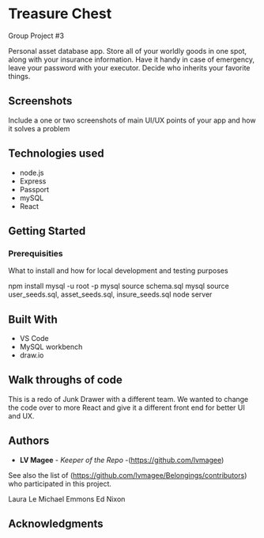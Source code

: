 # Treasure Chest
Group Project #3

Personal asset database app.  Store all of your worldly goods in one spot, along with your insurance information. Have it handy in case of emergency, leave your password with your executor.  Decide who inherits your favorite things.

## Screenshots
Include a one or two screenshots of main UI/UX points of your app and how it solves a problem

## Technologies used
- node.js
- Express
- Passport
- mySQL
- React

## Getting Started



### Prerequisities

What to install and how for local development and testing purposes

npm install
mysql -u root -p
mysql source schema.sql
mysql source user_seeds.sql, asset_seeds.sql, insure_seeds.sql
node server

## Built With

* VS Code 
* MySQL workbench
* draw.io

## Walk throughs of code
This is a redo of Junk Drawer with a different team.  We wanted to change the code over to more React and give it a different front end for better UI and UX.


## Authors

* **LV Magee** - *Keeper of the Repo* -(https://github.com/lvmagee)

See also the list of (https://github.com/lvmagee/Belongings/contributors) who participated in this project.

Laura Le
Michael Emmons
Ed Nixon


## Acknowledgments


